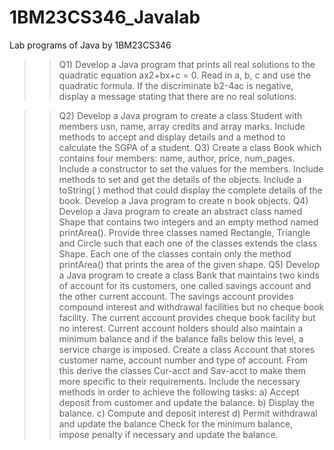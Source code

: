 # 1BM23CS346_Javalab
Lab programs of Java by 1BM23CS346

>> Q1) Develop a Java program that prints all real solutions to the quadratic equation ax2+bx+c = 0. Read in a, b, c and use the quadratic formula. If the discriminate b2-4ac is negative, display a message stating that there are no real solutions.

>> Q2) Develop a Java program to create a class Student with members usn, name, array credits and array marks. Include methods to accept and display details and a method to calculate the SGPA of a student.
>> Q3) Create a class Book which contains four members: name, author, price, num_pages. Include a constructor to set the values for the members. Include methods to set and get the details of the objects. Include a toString( ) method that could display the complete details of the book. Develop a Java program to create n book objects.
>> Q4) Develop a Java program to create an abstract class named Shape that contains two integers and an empty method named printArea(). Provide three classes named Rectangle, Triangle and Circle such that each one of the classes extends the class Shape. Each one of the classes contain only the method printArea() that prints the area of the given shape.
>> Q5) Develop a Java program to create a class Bank that maintains two kinds of account for its customers, one called savings account and the other current account. The savings account provides compound interest and withdrawal facilities but no cheque book facility. The current account provides cheque book facility but no interest. Current account holders should also maintain a minimum balance and if the balance falls below this level, a service charge is imposed. Create a class Account that stores customer name, account number and type of account. From this derive the classes Cur-acct and Sav-acct to make them more specific to their requirements. Include the necessary methods in order to achieve the following tasks: a) Accept deposit from customer and update the balance. b) Display the balance. c) Compute and deposit interest d) Permit withdrawal and update the balance Check for the minimum balance, impose penalty if necessary and update the balance.
